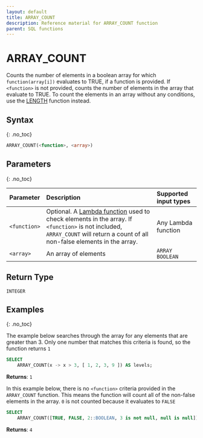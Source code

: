 ```yaml
---
layout: default
title: ARRAY_COUNT
description: Reference material for ARRAY_COUNT function
parent: SQL functions
---
```


# ARRAY\_COUNT
Counts the number of elements in a boolean array for which `function(array[i])` evaluates to TRUE, if a function is provided. 
If `<function>` is not provided, counts the number of elements in the array that evaluate to TRUE.
To count the elements in an array without any conditions, use the [LENGTH](./length.md) function instead.

## Syntax
{: .no_toc}

```sql
ARRAY_COUNT(<function>, <array>)
```
## Parameters
{: .no_toc} 

| Parameter | Description         | Supported input types | 
| :--------- | :-------------------------------------------- | :--------| 
| `<function>`  | Optional. A [Lambda function](../../working-with-semi-structured-data/working-with-arrays.md#manipulating-arrays-with-lambda-functions) used to check elements in the array. If `<function>` is not included, `ARRAY_COUNT` will return a count of all non-false elements in the array. | Any Lambda function | 
| `<array>`   | An array of elements | `ARRAY BOOLEAN` | 

## Return Type
`INTEGER`

## Examples
{: .no_toc}

The example below searches through the array for any elements that are greater than 3. Only one number that matches this criteria is found, so the function returns `1`

```sql
SELECT
	ARRAY_COUNT(x -> x > 3, [ 1, 2, 3, 9 ]) AS levels;
```

**Returns**: `1`

In this example below, there is no `<function>` criteria provided in the `ARRAY_COUNT` function. This means the function will count all of the non-false elements in the array. `0` is not counted because it evaluates to `FALSE`

```sql
SELECT
	ARRAY_COUNT([TRUE, FALSE, 2::BOOLEAN, 3 is not null, null is null]) AS levels;
```

**Returns**: `4`
